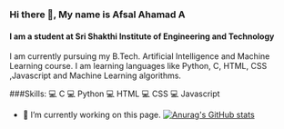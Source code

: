 ### Hi there 👋, My name is Afsal Ahamad A
#### I am a student at Sri Shakthi Institute of Engineering and Technology
I am currently pursuing my B.Tech. Artificial Intelligence and Machine Learning course. I am learning languages like Python, C, HTML, CSS ,Javascript and Machine Learning algorithms.

###Skills:
💻 C
💻 Python
💻 HTML 
💻 CSS 
💻 Javascript


- 🔭 I’m currently working on this page. 
[![Anurag's GitHub stats](https://github-readme-stats.vercel.app/api?username=afsalahamada)](https://github.com/anuraghazra/github-readme-stats)



